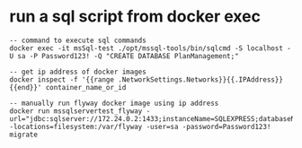 # run a sql script from docker exec
    -- command to execute sql commands
    docker exec -it msSql-test ./opt/mssql-tools/bin/sqlcmd -S localhost -U sa -P Password123! -Q "CREATE DATABASE PlanManagement;"
    
    -- get ip address of docker images
    docker inspect -f '{{range .NetworkSettings.Networks}}{{.IPAddress}}{{end}}' container_name_or_id
    
    -- manually run flyway docker image using ip address
    docker run mssqlservertest_flyway -url="jdbc:sqlserver://172.24.0.2:1433;instanceName=SQLEXPRESS;databaseName=PlanManagement;" -locations=filesystem:/var/flyway -user=sa -password=Password123! migrate